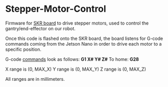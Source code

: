 # Stepper-Motor-Control
Firmware for [SKR board](https://www.biqu.equipment/products/bigtreetech-skr-mini-e3-v2-0-32-bit-control-board-integrated-tmc2209-uart-for-ender-3) to drive stepper motors, used to control the gantry/end-effector on our robot.

Once this code is flashed onto the SKR board, the board listens for G-code commands coming from the Jetson Nano in order to drive each motor to a specific position.

G-code [commands](https://marlinfw.org/meta/gcode/) look as follows: **G1 X# Y# Z#**
To home: **G28**

X range is (0, MAX_X)
Y range is (0, MAX_Y)
Z range is (0, MAX_Z)

All ranges are in millimeters.
